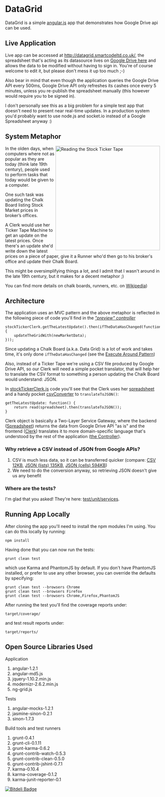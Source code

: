 # DataGrid

DataGrid is a simple [angular.js](http://angularjs.org/) app that demonstrates how Google Drive api can be used.

## Live Application
Live app can be accessed at http://datagrid.smartcodeltd.co.uk/, 
the spreadsheet that's acting as its datasource lives on [Google Drive here](https://docs.google.com/spreadsheet/ccc?key=0AsGCguxC1yoSdHNKZm1lSW5CbGdwTUF1amdiSC01dXc&usp=sharing) 
and allows the data to be modified without having to sign in. You're of course welcome to edit it, but please don't mess it up too much ;-)

Also bear in mind that even though the application queries the Google Drive API every 500ms, Google Drive API only refreshes its cashes once every 5 minutes, 
unless you re-publish the spreadsheet manually (this however would require you to be signed in).

I don't personally see this as a big problem for a simple test app that doesn't need to present near real-time updates. 
In a production system you'd probably want to use node.js and socket.io instead of a Google Spreadsheet anyway :)

## System Metaphor

<img align="right" width="340" src="http://upload.wikimedia.org/wikipedia/commons/1/13/Women_in_Waldorf-Astoria.jpg" alt="Reading the Stock Ticker Tape" /> 
In the olden days, when computers where not as popular as they are today (think late 19th century), 
people used to perform tasks that today would be given to a computer.

One such task was updating the Chalk Board listing Stock Market prices in broker’s offices.

A Clerk would use her Ticker Tape Machine to get an update on the latest prices. 
Once there's an update she'd write down the latest prices on a piece of paper, 
give it a Runner who'd then go to his broker's office and update their Chalk Board.

This might be oversimplifying things a lot, and I admit that I wasn't around in the late 19th century, 
but it makes for a decent metaphor ;) 

You can find more details on chalk boards, runners, etc. on [Wikipedia](http://en.wikipedia.org/wiki/Stock_market_data_systems#Chalk_boards))

## Architecture

The application uses an MVC pattern and the above metaphor is reflected in the following piece of code 
you'll find in the *["preview" controller](src/scripts/controllers/preview.js)*

```
stockTickerClerk.getTheLatestUpdate().then(ifTheDataHasChanged(function(newMarketData) {
    updateTheGridWith(newMarketData);
}));
```

Since updating a Chalk Board (a.k.a. Data Grid) is a lot of work and takes time, it's only done `ifTheDataHasChanged`
(see the [Execute Around Pattern](http://c2.com/cgi/wiki?ExecuteAroundMethod))

Also, instead of a Ticker Tape we're using a CSV file produced by Google Drive API, so our Clerk will need a simple pocket
translator, that will help her to translate the CSV format to something a person updating the Chalk Board would understand: JSON.

In [stockTickerClerk.js](src/scripts/services/stockTickerClerk.js) code you'll see that the Clerk 
uses her [spreadsheet](src/scripts/services/spreadsheet.js) 
and a handy pocket [csvConverter](src/scripts/services/csvConverter.js) to `translateToJSON()`:

```
getTheLatestUpdate: function() {
    return read(spreadsheet).then(translateToJSON());
}
```

Clerk object is basically a Two-Layer Service Gateway, where the backend ([Spreadsheet](src/scripts/services/spreadsheet.js))
returns the data from Google Drive API "as is" and the frontend ([Clerk](src/scripts/services/stockTickerClerk.js))
translates it to more domain-specific language that's understood by the rest of the application ([the Controller](src/scripts/controllers/preview.js)).

### Why retrieve a CSV instead of JSON from Google APIs?

1. CSV is much less data, so it can be transferred quicker (compare: [CSV 12KB]( https://docs.google.com/spreadsheet/pub?key=0AsGCguxC1yoSdHNKZm1lSW5CbGdwTUF1amdiSC01dXc&single=true&gid=0&output=csv), [JSON (lists) 135KB](https://spreadsheets.google.com/feeds/list/0AsGCguxC1yoSdHNKZm1lSW5CbGdwTUF1amdiSC01dXc/od6/public/values?alt=json-in-script&callback=myCallback), [JSON (cells) 594KB](https://spreadsheets.google.com/feeds/cells/0AsGCguxC1yoSdHNKZm1lSW5CbGdwTUF1amdiSC01dXc/od6/public/values?alt=json-in-script&callback=myCallback))
2. We need to do the conversion anyway, so retrieving JSON doesn't give us any benefit

### Where are the tests?

I'm glad that you asked! They're here: [test/unit/services](test/unit/services).

## Running App Locally

After cloning the app you'll need to install the npm modules I'm using. You can do this locally by running:
```
npm install
```

Having done that you can now run the tests:
```
grunt clean test
```
which use Karma and PhantomJS by default. If you don't have PhantomJS installed, or prefer to use any other
browser, you can override the defaults by specifying:
```
grunt clean test --browsers Chrome
grunt clean test --browsers Firefox
grunt clean test --browsers Chrome,Firefox,PhantomJS
```

After running the test you'll find the coverage reports under:
```
target/coverage/
```
and test result reports under:
```
target/reports/
```

## Open Source Libraries Used

Application

1. angular-1.2.1
1. angular-md5.js
1. jquery-1.10.2.min.js
1. modernizr-2.6.2.min.js
1. ng-grid.js

Tests

1. angular-mocks-1.2.1 
1. jasmine-sinon-0.2.1
1. sinon-1.7.3

Build tools and test runners

1. grunt-0.4.1
1. grunt-cli-0.1.11
1. grunt-karma-0.6.2
1. grunt-contrib-watch-0.5.3
1. grunt-contrib-clean-0.5.0
1. grunt-contrib-jshint-0.7.1
1. karma-0.10.4
1. karma-coverage-0.1.2
1. karma-junit-reporter-0.1



[![Bitdeli Badge](https://d2weczhvl823v0.cloudfront.net/jan-molak/data-grid/trend.png)](https://bitdeli.com/free "Bitdeli Badge")

